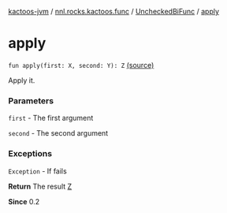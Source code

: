 [kactoos-jvm](../../index.md) / [nnl.rocks.kactoos.func](../index.md) / [UncheckedBiFunc](index.md) / [apply](.)

# apply

`fun apply(first: X, second: Y): Z` [(source)](https://github.com/neonailol/kactoos/blob/master/kactoos-jvm/src/main/kotlin/nnl/rocks/kactoos/func/UncheckedBiFunc.kt#L21)

Apply it.

### Parameters

`first` - The first argument

`second` - The second argument

### Exceptions

`Exception` - If fails

**Return**
The result [Z](#)

**Since**
0.2

